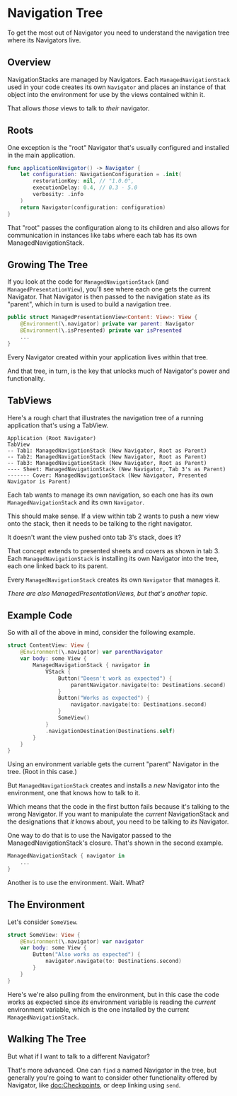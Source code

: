 # Navigation Tree

To get the most out of Navigator you need to understand the navigation tree where its Navigators live.

## Overview

NavigationStacks are managed by Navigators. Each ``ManagedNavigationStack`` used in your code creates its own ``Navigator`` and places an instance of that object into the environment for use by the views contained within it.

That allows *those* views to talk to *their* navigator.

## Roots

One exception is the "root" Navigator that's usually configured and installed in the main application. 

```swift
func applicationNavigator() -> Navigator {
    let configuration: NavigationConfiguration = .init(
        restorationKey: nil, // "1.0.0",
        executionDelay: 0.4, // 0.3 - 5.0
        verbosity: .info
    )
    return Navigator(configuration: configuration)
}
```
That "root" passes the configuration along to its children and also allows for communication in instances like tabs where each tab has its own ManagedNavigationStack.

## Growing The Tree

If you look at the code for `ManagedNavigationStack` (and `ManagedPresentationView`), you'll see where each one gets the current Navigator. That Navigator is then passed to the navigation state as its "parent", which in turn is used to build a navigation tree.
```swift
public struct ManagedPresentationView<Content: View>: View {
    @Environment(\.navigator) private var parent: Navigator
    @Environment(\.isPresented) private var isPresented
    ...
}
```
Every Navigator created within your application lives within that tree.

And that tree, in turn, is the key that unlocks much of Navigator's power and functionality. 

## TabViews

Here's a rough chart that illustrates the navigation tree of a running application that's using a TabView.

```
Application (Root Navigator)
TabView
-- Tab1: ManagedNavigationStack (New Navigator, Root as Parent)
-- Tab2: ManagedNavigationStack (New Navigator, Root as Parent)
-- Tab3: ManagedNavigationStack (New Navigator, Root as Parent)
---- Sheet: ManagedNavigationStack (New Navigator, Tab 3's as Parent)
------- Cover: ManagedNavigationStack (New Navigator, Presented Navigator is Parent)
```
Each tab wants to manage its own navigation, so each one has its own `ManagedNavigationStack` and its own `Navigator`.

This should make sense. If a view within tab 2 wants to push a new view onto the stack, then it needs to be talking to the right navigator. 

It doesn't want the view pushed onto tab 3's stack, does it?

That concept extends to presented sheets and covers as shown in tab 3. Each `ManagedNavigationStack` is installing its own Navigator into the tree, each one linked back to its parent.

Every `ManagedNavigationStack` creates its own `Navigator` that manages it.

*There are also ManagedPresentationViews, but that's another topic.*

## Example Code
So with all of the above in mind, consider the following example.
```swift
struct ContentView: View {
    @Environment(\.navigator) var parentNavigator
    var body: some View {
        ManagedNavigationStack { navigator in
            VStack {
                Button("Doesn't work as expected") {
                    parentNavigator.navigate(to: Destinations.second)
                }
                Button("Works as expected") {
                    navigator.navigate(to: Destinations.second)
                }
                SomeView()
            }
            .navigationDestination(Destinations.self)
        }
    }
}
```
Using an environment variable gets the current "parent" Navigator in the tree. (Root in this case.)

But `ManagedNavigationStack` creates and installs a *new* Navigator into the environment, one that knows how to talk to it. 

Which means that the code in the first button fails because it's talking to the wrong Navigator. If you want to manipulate the *current* NavigationStack and the designations that *it* knows about, you need to be talking to *its* Navigator. 

One way to do that is to use the Navigator passed to the ManagedNavigationStack's closure. That's shown in the second example.
```swift
ManagedNavigationStack { navigator in
    ...
}
```
Another is to use the environment. Wait. What?

## The Environment

Let's consider  `SomeView`.
```swift
struct SomeView: View {
    @Environment(\.navigator) var navigator
    var body: some View {
        Button("Also works as expected") {
            navigator.navigate(to: Destinations.second)
        }
    }
}
```
Here's we're also pulling from the environment, but in this case the code works as expected since *its* environment variable is reading the *current* environment variable, which is the one installed by the current `ManagedNavigationStack`.

## Walking The Tree

But what if I want to talk to a different Navigator?

That's more advanced. One can `find` a named Navigator in the tree, but generally you're going to want to consider other functionality offered by Navigator, like <doc:Checkpoints>, or deep linking using `send`.
